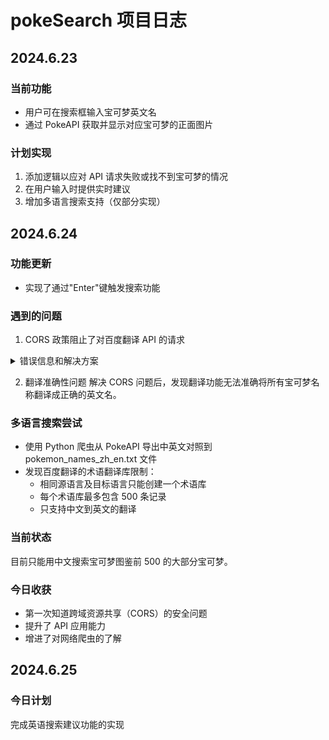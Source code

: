 # pokeSearch 项目日志

## 2024.6.23
### 当前功能
- 用户可在搜索框输入宝可梦英文名
- 通过 PokeAPI 获取并显示对应宝可梦的正面图片

### 计划实现
1. 添加逻辑以应对 API 请求失败或找不到宝可梦的情况
2. 在用户输入时提供实时建议
3. 增加多语言搜索支持（仅部分实现）

## 2024.6.24
### 功能更新
- 实现了通过"Enter"键触发搜索功能

### 遇到的问题
1. CORS 政策阻止了对百度翻译 API 的请求

<details>
<summary>错误信息和解决方案</summary>

#### 错误信息
```
Access to fetch at 'https://fanyi-api.baidu.com/api/trans/vip/translate?q=pikachu&from=auto&to=en&appid=20240624002083782&salt=gs4k&sign=997bf1353d513b4087f3eb6e3b04114d' from origin 'http://localhost:5173' has been blocked by CORS policy: No 'Access-Control-Allow-Origin' header is present on the requested resource.
```

#### 原因分析
通过Google搜索：百度 API 服务器未设置允许来自本地开发服务器（localhost:5173）的跨域请求，这是一种常见的安全限制。

#### 解决方案（AI生成）
在 Vite 配置文件（vite.config.js）中设置代理服务器：

```javascript
import { defineConfig } from 'vite'
import react from '@vitejs/plugin-react'

export default defineConfig({
  plugins: [react()],
  server: {
    proxy: {
      '/api': {
        target: 'https://fanyi-api.baidu.com',
        changeOrigin: true,
        rewrite: (path) => path.replace(/^\/api/, '')
      }
    }
  }
})
```
</details>

2. 翻译准确性问题
   解决 CORS 问题后，发现翻译功能无法准确将所有宝可梦名称翻译成正确的英文名。

### 多语言搜索尝试
- 使用 Python 爬虫从 PokeAPI 导出中英文对照到 pokemon_names_zh_en.txt 文件
- 发现百度翻译的术语翻译库限制：
  - 相同源语言及目标语言只能创建一个术语库
  - 每个术语库最多包含 500 条记录
  - 只支持中文到英文的翻译

### 当前状态
目前只能用中文搜索宝可梦图鉴前 500 的大部分宝可梦。

### 今日收获
- 第一次知道跨域资源共享（CORS）的安全问题
- 提升了 API 应用能力
- 增进了对网络爬虫的了解

## 2024.6.25
### 今日计划
完成英语搜索建议功能的实现

